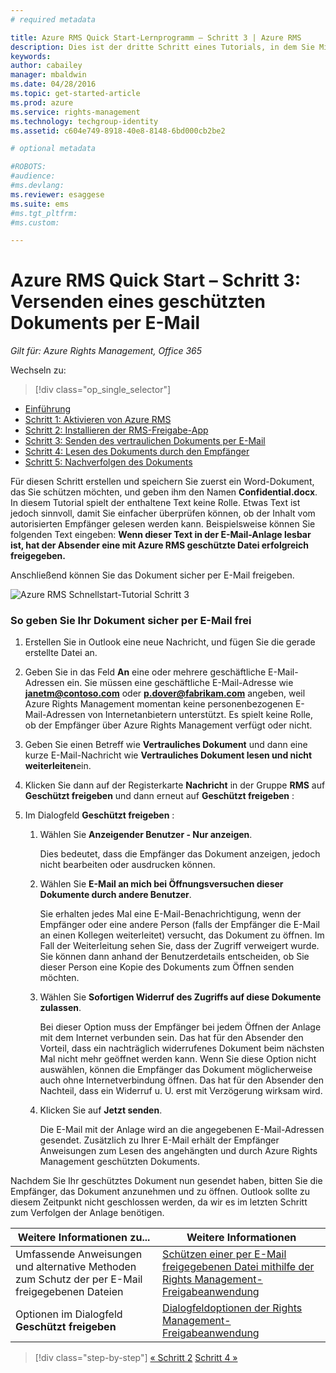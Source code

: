 ```yaml
---
# required metadata

title: Azure RMS Quick Start-Lernprogramm – Schritt 3 | Azure RMS
description: Dies ist der dritte Schritt eines Tutorials, in dem Sie Microsoft Azure Rights Management in nur fünf Schritten und weniger als 15 Minuten für Ihr Unternehmen testen können.
keywords:
author: cabailey
manager: mbaldwin
ms.date: 04/28/2016
ms.topic: get-started-article
ms.prod: azure
ms.service: rights-management
ms.technology: techgroup-identity
ms.assetid: c604e749-8918-40e8-8148-6bd000cb2be2

# optional metadata

#ROBOTS:
#audience:
#ms.devlang:
ms.reviewer: esaggese
ms.suite: ems
#ms.tgt_pltfrm:
#ms.custom:

---
```



# Azure RMS Quick Start – Schritt 3: Versenden eines geschützten Dokuments per E-Mail

*Gilt für: Azure Rights Management, Office 365*


Wechseln zu: 
> [!div class="op_single_selector"]
- [Einführung](quick-start-tutorial.md)
- [Schritt 1: Aktivieren von Azure RMS](tutorial-step1.md)
- [Schritt 2: Installieren der RMS-Freigabe-App](tutorial-step2.md)
- [Schritt 3: Senden des vertraulichen Dokuments per E-Mail](tutorial-step3.md)
- [Schritt 4: Lesen des Dokuments durch den Empfänger](tutorial-step4.md)
- [Schritt 5: Nachverfolgen des Dokuments](tutorial-step5.md)


Für diesen Schritt erstellen und speichern Sie zuerst ein Word-Dokument, das Sie schützen möchten, und geben ihm den Namen **Confidential.docx**. In diesem Tutorial spielt der enthaltene Text keine Rolle. Etwas Text ist jedoch sinnvoll, damit Sie einfacher überprüfen können, ob der Inhalt vom autorisierten Empfänger gelesen werden kann. Beispielsweise können Sie folgenden Text eingeben: **Wenn dieser Text in der E-Mail-Anlage lesbar ist, hat der Absender eine mit Azure RMS geschützte Datei erfolgreich freigegeben.**

Anschließend können Sie das Dokument sicher per E-Mail freigeben.

![Azure RMS Schnellstart-Tutorial Schritt 3](../media/AzRMS_Tutorial_3_Screenshots.png)

### So geben Sie Ihr Dokument sicher per E-Mail frei

1.  Erstellen Sie in Outlook eine neue Nachricht, und fügen Sie die gerade erstellte Datei an.

2.  Geben Sie in das Feld **An** eine oder mehrere geschäftliche E-Mail-Adressen ein. Sie müssen eine geschäftliche E-Mail-Adresse wie **janetm@contoso.com** oder **p.dover@fabrikam.com** angeben, weil Azure Rights Management momentan keine personenbezogenen E-Mail-Adressen von Internetanbietern unterstützt. Es spielt keine Rolle, ob der Empfänger über Azure Rights Management verfügt oder nicht.

3.  Geben Sie einen Betreff wie  **Vertrauliches Dokument** und dann eine kurze E-Mail-Nachricht wie **Vertrauliches Dokument lesen und nicht weiterleiten**ein.

4.  Klicken Sie dann auf der Registerkarte **Nachricht** in der Gruppe **RMS** auf **Geschützt freigeben** und dann erneut auf **Geschützt freigeben** :

5.  Im Dialogfeld **Geschützt freigeben** :

    1.  Wählen Sie **Anzeigender Benutzer - Nur anzeigen**.

        Dies bedeutet, dass die Empfänger das Dokument anzeigen, jedoch nicht bearbeiten oder ausdrucken können.

    2.  Wählen Sie **E-Mail an mich bei Öffnungsversuchen dieser Dokumente durch andere Benutzer**.

        Sie erhalten jedes Mal eine E-Mail-Benachrichtigung, wenn der Empfänger oder eine andere Person (falls der Empfänger die E-Mail an einen Kollegen weiterleitet) versucht, das Dokument zu öffnen. Im Fall der Weiterleitung sehen Sie, dass der Zugriff verweigert wurde. Sie können dann anhand der Benutzerdetails entscheiden, ob Sie dieser Person eine Kopie des Dokuments zum Öffnen senden möchten.

    3.  Wählen Sie **Sofortigen Widerruf des Zugriffs auf diese Dokumente zulassen**.

        Bei dieser Option muss der Empfänger bei jedem Öffnen der Anlage mit dem Internet verbunden sein. Das hat für den Absender den Vorteil, dass ein nachträglich widerrufenes Dokument beim nächsten Mal nicht mehr geöffnet werden kann. Wenn Sie diese Option nicht auswählen, können die Empfänger das Dokument möglicherweise auch ohne Internetverbindung öffnen. Das hat für den Absender den Nachteil, dass ein Widerruf u. U. erst mit Verzögerung wirksam wird.

    4.  Klicken Sie auf **Jetzt senden**.

        Die E-Mail mit der Anlage wird an die angegebenen E-Mail-Adressen gesendet. Zusätzlich zu Ihrer E-Mail erhält der Empfänger Anweisungen zum Lesen des angehängten und durch Azure Rights Management geschützten Dokuments.

Nachdem Sie Ihr geschütztes Dokument nun gesendet haben, bitten Sie die Empfänger, das Dokument anzunehmen und zu öffnen. Outlook sollte zu diesem Zeitpunkt nicht geschlossen werden, da wir es im letzten Schritt zum Verfolgen der Anlage benötigen.

|Weitere Informationen zu...|Weitere Informationen|
|--------------------------------|--------------------------|
|Umfassende Anweisungen und alternative Methoden zum Schutz der per E-Mail freigegebenen Dateien|[Schützen einer per E-Mail freigegebenen Datei mithilfe der Rights Management-Freigabeanwendung](../rms-client/sharing-app-protect-by-email.md)|
|Optionen im Dialogfeld **Geschützt freigeben**|[Dialogfeldoptionen der Rights Management-Freigabeanwendung](../rms-client/sharing-app-dialog-box.md)|


>[!div class="step-by-step"] [« Schritt 2](tutorial-step2.md)
[Schritt 4 »](tutorial-step4.md)

<!--HONumber=May16_HO2-->


